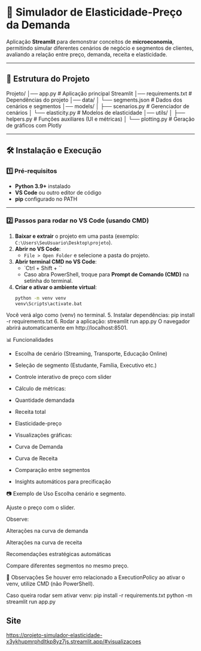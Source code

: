 # 🎯 Simulador de Elasticidade-Preço da Demanda

Aplicação **Streamlit** para demonstrar conceitos de **microeconomia**, permitindo simular diferentes cenários de negócio e segmentos de clientes, avaliando a relação entre preço, demanda, receita e elasticidade.

---

## 📂 Estrutura do Projeto

Projeto/
│── app.py # Aplicação principal Streamlit
│── requirements.txt # Dependências do projeto
│── data/
│ └── segments.json # Dados dos cenários e segmentos
│── models/
│ ├── scenarios.py # Gerenciador de cenários
│ └── elasticity.py # Modelos de elasticidade
│── utils/
│ ├── helpers.py # Funções auxiliares (UI e métricas)
│ └── plotting.py # Geração de gráficos com Plotly


---

## 🛠️ Instalação e Execução

### 1️⃣ Pré-requisitos
- **Python 3.9+** instalado  
- **VS Code** ou outro editor de código
- **pip** configurado no PATH

---

### 2️⃣ Passos para rodar no VS Code (usando CMD)

1. **Baixar e extrair** o projeto em uma pasta (exemplo: `C:\Users\SeuUsuario\Desktop\projeto`).
2. **Abrir no VS Code**:
   - `File > Open Folder` e selecione a pasta do projeto.
3. **Abrir terminal CMD no VS Code**:
   - `Ctrl + Shift + \``  
   - Caso abra PowerShell, troque para **Prompt de Comando (CMD)** na setinha do terminal.
4. **Criar e ativar o ambiente virtual**:
   ```cmd
   python -m venv venv
   venv\Scripts\activate.bat
Você verá algo como (venv) no terminal.
5. Instalar dependências:
pip install -r requirements.txt
6. Rodar a aplicação:
streamlit run app.py
O navegador abrirá automaticamente em http://localhost:8501.

📊 Funcionalidades
- Escolha de cenário (Streaming, Transporte, Educação Online)

- Seleção de segmento (Estudante, Família, Executivo etc.)

- Controle interativo de preço com slider

- Cálculo de métricas:

- Quantidade demandada

- Receita total

- Elasticidade-preço

- Visualizações gráficas:

- Curva de Demanda

- Curva de Receita

- Comparação entre segmentos

- Insights automáticos para precificação

📷 Exemplo de Uso
Escolha cenário e segmento.

Ajuste o preço com o slider.

Observe:

Alterações na curva de demanda

Alterações na curva de receita

Recomendações estratégicas automáticas

Compare diferentes segmentos no mesmo preço.

📌 Observações
Se houver erro relacionado a ExecutionPolicy ao ativar o venv, utilize CMD (não PowerShell).

Caso queira rodar sem ativar venv:
pip install -r requirements.txt
python -m streamlit run app.py

## Site
https://projeto-simulador-elasticidade-x3ykhupmrphdltkp8yz7js.streamlit.app/#visualizacoes
